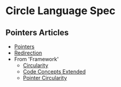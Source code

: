 Circle Language Spec
====================

Pointers Articles
-----------------

- [Pointers](pointers.md)
- [Redirection](redirection.md)
- From 'Framework'
    - [Circularity](from-framework/circularity.md)
    - [Code Concepts Extended](from-framework/code-concepts-extended.md)
    - [Pointer Circularity](from-framework/pointer-circularity.md)
